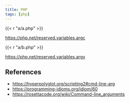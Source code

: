 ```yaml
---
title: PHP
tags: [php]
---
```


{{< r "a/a.php" >}}

<https://php.net/reserved.variables.argc>

{{< r "a/b.php" >}}

<https://php.net/reserved.variables.argv>

## References

- <https://hyperpolyglot.org/scripting2#cmd-line-arg>
- <https://programming-idioms.org/idiom/60>
- <https://rosettacode.org/wiki/Command-line_arguments>
